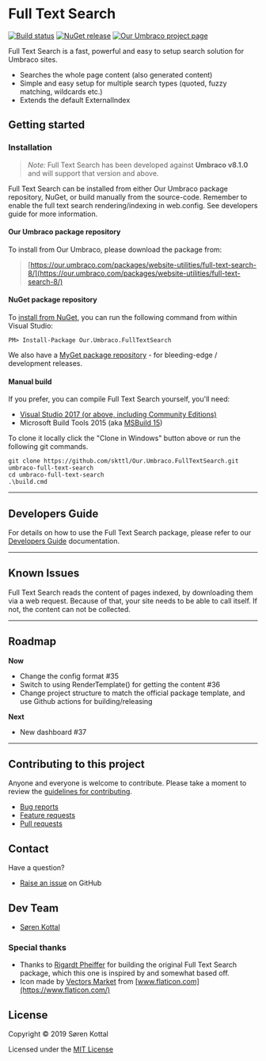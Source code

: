 # Full Text Search

[![Build status](https://img.shields.io/appveyor/ci/skttl/our-umbraco-fulltextsearch.svg)](https://ci.appveyor.com/project/skttl/our-umbraco-fulltextsearch)
[![NuGet release](https://img.shields.io/nuget/v/Our.Umbraco.FullTextSearch.svg)](https://www.nuget.org/packages/Our.Umbraco.FullTextSearch)
[![Our Umbraco project page](https://img.shields.io/badge/our-umbraco-orange.svg)](https://our.umbraco.com/packages/website-utilities/full-text-search-8/)

Full Text Search is a fast, powerful and easy to setup search solution for Umbraco sites.

  - Searches the whole page content (also generated content)
  - Simple and easy setup for multiple search types (quoted, fuzzy matching, wildcards etc.)
  - Extends the default ExternalIndex

## Getting started

### Installation
> *Note:* Full Text Search has been developed against **Umbraco v8.1.0** and will support that version and above.

Full Text Search can be installed from either Our Umbraco package repository, NuGet, or build manually from the source-code. Remember to enable the full text search rendering/indexing in web.config. See developers guide for more information.

#### Our Umbraco package repository

To install from Our Umbraco, please download the package from:

> [https://our.umbraco.com/packages/website-utilities/full-text-search-8/](https://our.umbraco.com/packages/website-utilities/full-text-search-8/)

#### NuGet package repository

To [install from NuGet](https://www.nuget.org/packages/Our.Umbraco.FullTextSearch), you can run the following command from within Visual Studio:

	PM> Install-Package Our.Umbraco.FullTextSearch

We also have a [MyGet package repository](https://www.myget.org/gallery/umbraco-packages) - for bleeding-edge / development releases.

#### Manual build

If you prefer, you can compile  Full Text Search yourself, you'll need:

* [Visual Studio 2017 (or above, including Community Editions)](https://www.visualstudio.com/downloads/)
* Microsoft Build Tools 2015 (aka [MSBuild 15](https://www.microsoft.com/en-us/download/details.aspx?id=48159))

To clone it locally click the "Clone in Windows" button above or run the following git commands.

	git clone https://github.com/skttl/Our.Umbraco.FullTextSearch.git umbraco-full-text-search
	cd umbraco-full-text-search
	.\build.cmd

---

## Developers Guide

For details on how to use the Full Text Search package, please refer to our [Developers Guide](docs/developers-guide.md) documentation.

---

## Known Issues

Full Text Search reads the content of pages indexed, by downloading them via a web request. Because of that, your site needs to be able to call itself. If not, the content can not be collected.

---

## Roadmap

**Now**
- Change the config format #35
- Switch to using RenderTemplate() for getting the content #36
- Change project structure to match the official package template, and use Github actions for building/releasing

**Next**
- New dashboard #37

---

## Contributing to this project

Anyone and everyone is welcome to contribute. Please take a moment to review the [guidelines for contributing](CONTRIBUTING.md).

* [Bug reports](CONTRIBUTING.md#bugs)
* [Feature requests](CONTRIBUTING.md#features)
* [Pull requests](CONTRIBUTING.md#pull-requests)


## Contact

Have a question?

* [Raise an issue](https://github.com/skttl/Our.Umbraco.FullTextSearch/issues) on GitHub


## Dev Team

* [Søren Kottal](https://github.com/skttl)

### Special thanks

* Thanks to [Rigardt Pheiffer](https://github.com/rigardtpheiffer) for building the original Full Text Search package, which this one is inspired by and somewhat based off.
* Icon made by [Vectors Market](https://www.flaticon.com/authors/vectors-market) from [www.flaticon.com](https://www.flaticon.com/)

## License

Copyright &copy; 2019 Søren Kottal

Licensed under the [MIT License](LICENSE.md)
